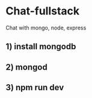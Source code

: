 # Chat-fullstack
Chat with mongo, node, express
## 1) install mongodb
## 2) mongod
## 3) npm run dev
